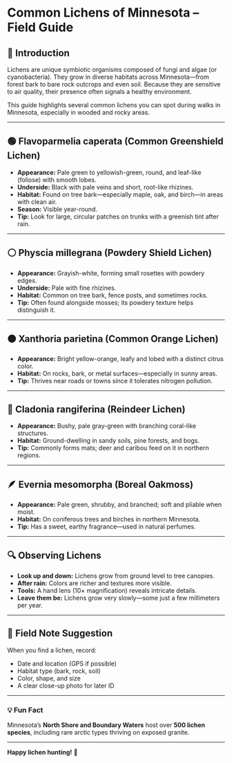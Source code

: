# Common Lichens of Minnesota – Field Guide

## 🌿 Introduction
Lichens are unique symbiotic organisms composed of fungi and algae (or cyanobacteria). They grow in diverse habitats across Minnesota—from forest bark to bare rock outcrops and even soil. Because they are sensitive to air quality, their presence often signals a healthy environment.

This guide highlights several common lichens you can spot during walks in Minnesota, especially in wooded and rocky areas.

---

## 🟢 **Flavoparmelia caperata (Common Greenshield Lichen)**
- **Appearance:** Pale green to yellowish-green, round, and leaf-like (foliose) with smooth lobes.
- **Underside:** Black with pale veins and short, root-like rhizines.
- **Habitat:** Found on tree bark—especially maple, oak, and birch—in areas with clean air.
- **Season:** Visible year-round.
- **Tip:** Look for large, circular patches on trunks with a greenish tint after rain.

---

## ⚪ **Physcia millegrana (Powdery Shield Lichen)**
- **Appearance:** Grayish-white, forming small rosettes with powdery edges.
- **Underside:** Pale with fine rhizines.
- **Habitat:** Common on tree bark, fence posts, and sometimes rocks.
- **Tip:** Often found alongside mosses; its powdery texture helps distinguish it.

---

## 🟠 **Xanthoria parietina (Common Orange Lichen)**
- **Appearance:** Bright yellow-orange, leafy and lobed with a distinct citrus color.
- **Habitat:** On rocks, bark, or metal surfaces—especially in sunny areas.
- **Tip:** Thrives near roads or towns since it tolerates nitrogen pollution.

---

## 🩶 **Cladonia rangiferina (Reindeer Lichen)**
- **Appearance:** Bushy, pale gray-green with branching coral-like structures.
- **Habitat:** Ground-dwelling in sandy soils, pine forests, and bogs.
- **Tip:** Commonly forms mats; deer and caribou feed on it in northern regions.

---

## 🪶 **Evernia mesomorpha (Boreal Oakmoss)**
- **Appearance:** Pale green, shrubby, and branched; soft and pliable when moist.
- **Habitat:** On coniferous trees and birches in northern Minnesota.
- **Tip:** Has a sweet, earthy fragrance—used in natural perfumes.

---

## 🔍 Observing Lichens
- **Look up and down:** Lichens grow from ground level to tree canopies.
- **After rain:** Colors are richer and textures more visible.
- **Tools:** A hand lens (10× magnification) reveals intricate details.
- **Leave them be:** Lichens grow very slowly—some just a few millimeters per year.

---

## 📸 Field Note Suggestion
When you find a lichen, record:
- Date and location (GPS if possible)
- Habitat type (bark, rock, soil)
- Color, shape, and size
- A clear close-up photo for later ID

---

### 💡 Fun Fact
Minnesota’s **North Shore and Boundary Waters** host over **500 lichen species**, including rare arctic types thriving on exposed granite.

---

**Happy lichen hunting!** 🌲

